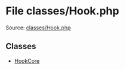 File classes/Hook.php
=========

Source: [classes/Hook.php](https://github.com/PrestaShop/PrestaShop/blob/1.6.1.3/classes/Hook.php)


Classes
-------

* [HookCore](class.HookCore.md)

